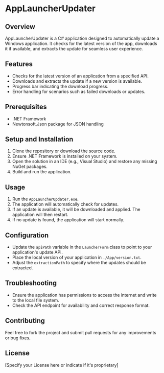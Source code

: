 # AppLauncherUpdater

## Overview
AppLauncherUpdater is a C# application designed to automatically update a Windows application. It checks for the latest version of the app, downloads it if available, and extracts the update for seamless user experience.

## Features
- Checks for the latest version of an application from a specified API.
- Downloads and extracts the update if a new version is available.
- Progress bar indicating the download progress.
- Error handling for scenarios such as failed downloads or updates.

## Prerequisites
- .NET Framework
- Newtonsoft.Json package for JSON handling

## Setup and Installation
1. Clone the repository or download the source code.
2. Ensure .NET Framework is installed on your system.
3. Open the solution in an IDE (e.g., Visual Studio) and restore any missing NuGet packages.
4. Build and run the application.

## Usage
1. Run the `AppLauncherUpdater.exe`.
2. The application will automatically check for updates.
3. If an update is available, it will be downloaded and applied. The application will then restart.
4. If no update is found, the application will start normally.

## Configuration
- Update the `apiPath` variable in the `LauncherForm` class to point to your application's update API.
- Place the local version of your application in `./App/version.txt`.
- Adjust the `extractionPath` to specify where the updates should be extracted.

## Troubleshooting
- Ensure the application has permissions to access the internet and write to the local file system.
- Check the API endpoint for availability and correct response format.

## Contributing
Feel free to fork the project and submit pull requests for any improvements or bug fixes.

## License
[Specify your License here or indicate if it's proprietary]
